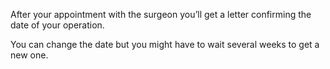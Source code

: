 After your appointment with the surgeon you’ll get a letter confirming the
date of your operation.

You can change the date but you might have to wait several weeks to get a
new one.
